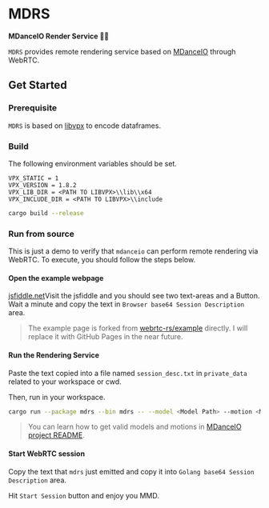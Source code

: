 # MDRS

**MDanceIO Render Service 🎉🎉**

`MDRS` provides remote rendering service based on [MDanceIO](https://github.com/ReaNAiveD/mdanceio) through WebRTC. 

## Get Started

### Prerequisite

`MDRS` is based on [libvpx](https://en.wikipedia.org/wiki/Libvpx) to encode dataframes. 

### Build

The following environment variables should be set. 

```
VPX_STATIC = 1
VPX_VERSION = 1.8.2
VPX_LIB_DIR = <PATH TO LIBVPX>\\lib\\x64
VPX_INCLUDE_DIR = <PATH TO LIBVPX>\\include
```

```bash
cargo build --release
```

### Run from source

This is just a demo to verify that `mdanceio` can perform remote rendering via WebRTC. To execute, you should follow the steps below. 

#### Open the example webpage

[jsfiddle.net](https://jsfiddle.net/r3d974n5/)Visit the jsfiddle and you should see two text-areas and a Button. Wait a minute and copy the text in `Browser base64 Session Description` area. 

> The example page is forked from [webrtc-rs/example](https://github.com/webrtc-rs/webrtc/tree/master/examples/examples/play-from-disk-vpx) directly. I will replace it with GitHub Pages in the near future. 

#### Run the Rendering Service

Paste the text copied into a file named `session_desc.txt` in `private_data` related to your workspace or cwd. 

Then, run in your workspace. 

```bash
cargo run --package mdrs --bin mdrs -- --model <Model Path> --motion <Motion Path>
```

> You can learn how to get valid models and motions in [MDanceIO project README](https://github.com/ReaNAiveD/mdanceio). 

#### Start WebRTC session

Copy the text that `mdrs` just emitted and copy it into `Golang base64 Session Description` area. 

Hit `Start Session` button and enjoy you MMD. 
